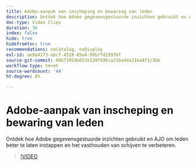 ```yaml
---
title: Adobe-aanpak van inscheping en bewaring van leden
description: Ontdek hoe Adobe gegevensgestuurde inzichten gebruikt en AJO om leden beter te laten instappen en het vasthouden van schijven te verbeteren.
doc-type: Video Clips
duration: 36
index: false
hide: true
hidefromtoc: true
recommendations: noCatalog, noDisplay
exl-id: ae9e4173-ebcf-4520-85a4-90b7fd19936f
source-git-commit: 90671959b653e120f93bca216a4da116a8f1c3bb
workflow-type: tm+mt
source-wordcount: '44'
ht-degree: 0%

---
```


# Adobe-aanpak van inscheping en bewaring van leden

Ontdek hoe Adobe gegevensgestuurde inzichten gebruikt en AJO om leden beter te laten instappen en het vasthouden van schijven te verbeteren.

<!-- 62_S655_3442541_35_adobes-approach-to-member-onboarding-and-retention -->
>[!VIDEO](https://video.tv.adobe.com/v/3459644/?learn=on&enablevpops=true&captions=dut)
